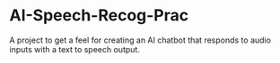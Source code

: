 # AI-Speech-Recog-Prac

A project to get a feel for creating an AI chatbot that responds to audio inputs with a text to speech output.
